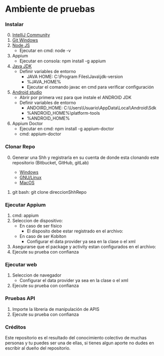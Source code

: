 # Ambiente de pruebas

### Instalar
0. [IntelliJ Community](https://www.jetbrains.com/es-es/idea/download/#section=windows)
1. [Git Windows](https://git-scm.com/download/win)
2. [Node JS](https://nodejs.org/es/download/)
    * Ejecutar en cmd: node -v
3. Appium
    * Ejecutar en consola: npm install -g appium
4. [Java JDK](https://www.oracle.com/java/technologies/javase-downloads.html)
    * Definir variables de entorno
        * JAVA HOME: C:\Program Files\Java\jdk-version
        * %JAVA_HOME%
        * Ejecutar el comando javac en cmd para verificar configuración
5. [Android studio](https://developer.android.com/studio/index.html)
    * Abrir por primera vez para que instale el ANDROID JDK
    * Definir variables de entorno
        * ANDOIRD_HOME: C:\Users\Usuario\AppData\Local\Android\Sdk        
        * %ANDROID_HOME%\platform-tools
        * %ANDROID_HOME%
6. Appium Doctor
    * Ejecutar en cmd: npm install -g appium-doctor
    * cmd: appium-doctor
   
### Clonar Repo
0. Generar una Shh y registrarla en su cuenta de donde esta clonando este repositorio (Bitbucket, GitHub, gitLab)
   * [Windows](https://help.github.com/articles/generating-a-new-ssh-key-and-adding-it-to-the-ssh-agent/#platform-windows)
   * [GNU/Linux](https://help.github.com/articles/generating-a-new-ssh-key-and-adding-it-to-the-ssh-agent/#platform-linux)
   * [MacOS](https://help.github.com/articles/generating-a-new-ssh-key-and-adding-it-to-the-ssh-agent/#platform-mac)

1. git bash: git clone direccionShhRepo

### Ejecutar Appium
1. cmd: appium
2. Seleccion de dispositivo:
   * En caso de ser físico
      * El disposito debe estar registrado en el archivo:
   * En caso de ser Kobiton
      * Configurar el data provider ya sea en la clase o el xml
3. Asegurarse que el package y activity estan configurados en el archivo:
4. Ejecute su prueba con confianza

### Ejecutar web
1. Seleccion de navegador
   * Configurar el data provider ya sea en la clase o el xml
2. Ejecute su prueba con confianza

### Pruebas API
1. Importe la libreria de manipulación de APIS
2. Ejecute su prueba con confianza

### Créditos
Este repositorio es el resultado del conocimiento colectivo de muchas personas
y tu puedes ser una de ellas, si tienes algun aporte no dudes en escribir al dueño
del repositorio.